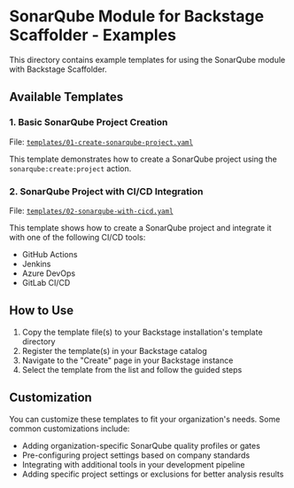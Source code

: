# SonarQube Module for Backstage Scaffolder - Examples

This directory contains example templates for using the SonarQube module with Backstage Scaffolder.

## Available Templates

### 1. Basic SonarQube Project Creation

File: [`templates/01-create-sonarqube-project.yaml`](./templates/01-create-sonarqube-project.yaml)

This template demonstrates how to create a SonarQube project using the `sonarqube:create:project` action.

### 2. SonarQube Project with CI/CD Integration

File: [`templates/02-sonarqube-with-cicd.yaml`](./templates/02-sonarqube-with-cicd.yaml)

This template shows how to create a SonarQube project and integrate it with one of the following CI/CD tools:

- GitHub Actions
- Jenkins
- Azure DevOps
- GitLab CI/CD

## How to Use

1. Copy the template file(s) to your Backstage installation's template directory
2. Register the template(s) in your Backstage catalog
3. Navigate to the "Create" page in your Backstage instance
4. Select the template from the list and follow the guided steps

## Customization

You can customize these templates to fit your organization's needs. Some common customizations include:

- Adding organization-specific SonarQube quality profiles or gates
- Pre-configuring project settings based on company standards
- Integrating with additional tools in your development pipeline
- Adding specific project settings or exclusions for better analysis results
